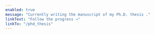 ```yaml
---
enabled: true
message: "Currently writing the manuscript of my Ph.D. thesis ."
linkText: "Follow the progress →"
linkTo: "/phd_thesis"
---
```

